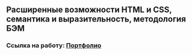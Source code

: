 ## Расширенные возможности HTML и CSS, семантика и выразительность, методология БЭМ
### Ссылка на работу: <a href="https://ilkirov.github.io/portfolio-yandex-practicum/" target="_blank">Портфолио</a>